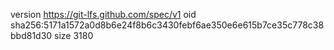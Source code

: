 version https://git-lfs.github.com/spec/v1
oid sha256:5171a1572a0d8b6e24f8b6c3430febf6ae350e6e615b7ce35c778c38bbd81d30
size 3180

